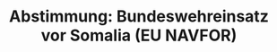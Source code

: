 ---
abstimmung:
  abstimmung: 2
  bundestagssitzung: 29
  datum: 26. April 2018
  legislaturperiode: 19
categories:
- Todo
data:
- title: Abstimmungsergebnis 20180426_2-data.pdf
  url: /res/2021-btw/abstimmungsergebnisse/20180426_2-data.pdf
- title: Abstimmungsergebnis 20180426_2_xls-data.xls
  url: /res/2021-btw/abstimmungsergebnisse/20180426_2_xls-data.xls
- title: Abstimmungsergebnis 20180426_2_xls-datacsv
  url: /res/2021-btw/abstimmungsergebnisse/csv/20180426_2_xls-datacsv
ergebnis:
  AfD:
    enthaltung: 0
    gesamt: 92
    ja: 76
    nein: 5
    nichtabgegeben: 11
    ungueltig: 0
  Bündnis 90/Die Grünen:
    enthaltung: 35
    gesamt: 67
    ja: 21
    nein: 9
    nichtabgegeben: 2
    ungueltig: 0
  Die Linke:
    enthaltung: 0
    gesamt: 69
    ja: 0
    nein: 60
    nichtabgegeben: 9
    ungueltig: 0
  FDP:
    enthaltung: 0
    gesamt: 80
    ja: 75
    nein: 0
    nichtabgegeben: 5
    ungueltig: 0
  cdu/csu:
    enthaltung: 0
    gesamt: 246
    ja: 225
    nein: 0
    nichtabgegeben: 21
    ungueltig: 0
  file: 20180426_2_xls-data.xls
  fraktionslos:
    enthaltung: 0
    gesamt: 2
    ja: 2
    nein: 0
    nichtabgegeben: 0
    ungueltig: 0
  spd:
    enthaltung: 0
    gesamt: 153
    ja: 132
    nein: 4
    nichtabgegeben: 17
    ungueltig: 0
layout: abstimmung
links:
- title: Link zu bundestag.de
  url: https://www.bundestag.de/parlament/plenum/abstimmung/abstimmung?id=511
preview: 'Deutscher Bundestag


  29. Sitzung des Deutschen Bundestages

  am Donnerstag, 26. April 2018


  Endgültiges Ergebnis der Namentlichen Abstimmung Nr. 2


  Beschlussempfehlung des Auswärtigen Ausschusses (3. Ausschuss) zu dem Antrag der

  Bundesregierung

  Fortsetzung der Beteiligung bewaffneter deutscher Streitkräfte an der durch die

  Europäische Union geführten EU NAVFOR Somalia Operation Atalanta zur Bekämpfung

  der Piraterie vor der Küste Somalias

  Drs. 19/1596 und 19/1833'
tags:
- Todo
title: 'Abstimmung: Bundeswehreinsatz vor Somalia (EU NAVFOR)'
---